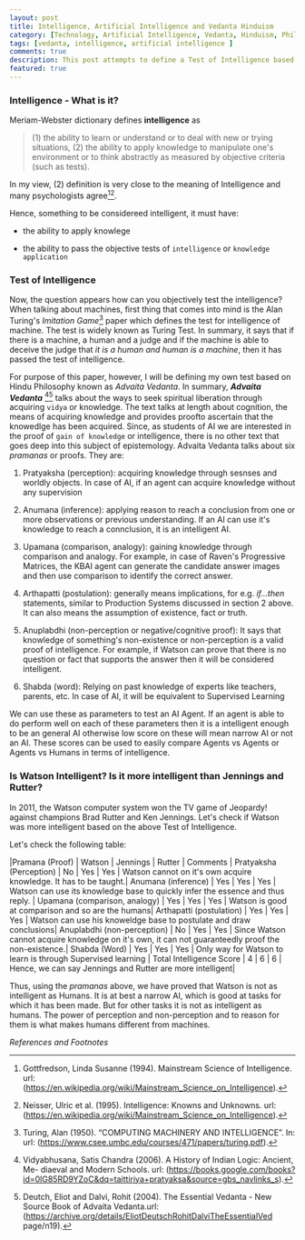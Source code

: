 ```yaml
---
layout: post
title: Intelligence, Artificial Intelligence and Vedanta Hinduism
category: [Technology, Artificial Intelligence, Vedanta, Hinduism, Philosophy]
tags: [vedanta, intelligence, artificial intelligence ]
comments: true
description: This post attempts to define a Test of Intelligence based on my understanding of Advaita Vedanta. Submitted as part of CS7637 Homework 
featured: true
---
```


### Intelligence - What is it?

Meriam-Webster dictionary defines **intelligence** as 

> (1) the ability
to learn or understand or to deal with new or trying situations, (2) the
ability to apply knowledge to manipulate one's environment or to think
abstractly as measured by objective criteria (such as tests).

In my view, (2) definition is very close to the meaning of Intelligence and
many psychologists agree[^1][^2].

Hence, something to be considereed intelligent, it must have:

-   the ability to apply knowlege

-   the ability to pass the objective tests of `intelligence` or
    `knowledge application`

### Test of Intelligence

Now, the question appears how can you objectively test the intelligence?
When talking about machines, first thing that comes into mind is the
Alan Turing's *Imitation Game*[^3] paper which defines the
test for intelligence of machine. The test is widely known as Turing
Test. In summary, it says that if there is a machine, a human and a
judge and if the machine is able to deceive the judge that *it is a
human and human is a machine*, then it has passed the test of
intelligence.

For purpose of this paper, however, I will be defining my own test based
on Hindu Philosophy known as *Advaita Vedanta*. In summary, ***Advaita
Vedanta*** [^4][^5] talks about the ways to seek
spiritual liberation through acquiring `vidya` or knowledge. The text
talks at length about cognition, the means of acquiring knowledge and
provides proofto ascertain that the knowedlge has been acquired. Since,
as students of AI we are interested in the proof of `gain of knowledge`
or intelligence, there is no other text that goes deep into this subject
of epistemology. Advaita Vedanta talks about six *pramanas* or proofs.
They are:

1.  Pratyaksha (perception): acquiring knowledge through sesnses and
    worldly objects. In case of AI, if an agent can acquire knowledge
    without any supervision

2.  Anumana (inference): applying reason to reach a conclusion from one
    or more observations or previous understanding. If an AI can use
    it's knowledge to reach a connclusion, it is an intelligent AI.

3.  Upamana (comparison, analogy): gaining knowledge through comparison
    and analogy. For example, in case of Raven's Progressive Matrices,
    the KBAI agent can generate the candidate answer images and then use
    comparison to identify the correct answer.

4.  Arthapatti (postulation): generally means implications, for e.g.
    *if\...then* statements, similar to Production Systems discussed in
    section 2 above. It can also means the assumption of existence, fact
    or truth.

5.  Anuplabdhi (non-perception or negative/cognitive proof): It says
    that knowledge of something's non-existence or non-perception is a
    valid proof of intelligence. For example, if Watson can prove that
    there is no question or fact that supports the answer then it will
    be considered intelligent.

6.  Shabda (word): Relying on past knowledge of experts like teachers,
    parents, etc. In case of AI, it will be equivalent to Supervised
    Learning

We can use these as parameters to test an AI Agent. If an agent is able
to do perform well on each of these parameters then it is a intelligent
enough to be an general AI otherwise low score on these will mean narrow
AI or not an AI. These scores can be used to easily compare Agents vs
Agents or Agents vs Humans in terms of intelligence.

### Is Watson Intelligent? Is it more intelligent than Jennings and Rutter?
In 2011, the Watson computer system won the TV game of Jeopardy! against champions Brad Rutter and Ken Jennings. Let's check if Watson was more intelligent based on the above Test of Intelligence.

Let's check the following table:

  |Pramana (Proof)  |                Watson |  Jennings |  Rutter |  Comments |
  Pratyaksha (Perception)   |      No     |  Yes     |   Yes   |   Watson cannot on it's own acquire knowledge. It has to be taught.|
  Anumana (inference)    |         Yes    |  Yes     |   Yes   |   Watson can use its knowledge base to quickly infer the essence and thus reply. |
  Upamana (comparison, analogy)  | Yes   |   Yes    |    Yes    |  Watson is good at comparison and so are the humans|
  Arthapatti (postulation)  |      Yes   |   Yes |       Yes |     Watson can use his knoweldge base to postulate and draw conclusions|
  Anuplabdhi (non-perception) |    No    |   Yes  |      Yes |     Since Watson cannot acquire knowledge on it's own, it can not guaranteedly proof the non-existence.|
  Shabda (Word)      |             Yes  |    Yes    |    Yes  |    Only way for Watson to learn is through Supervised learning |
  Total Intelligence Score    |    4   |     6   |       6   |     Hence, we can say Jennings and Rutter are more intelligent|

Thus, using the *pramanas* above, we have proved that Watson is not as
intelligent as Humans. It is at best a narrow AI, which is good at tasks
for which it has been made. But for other tasks it is not as intelligent
as humans. The power of perception and non-perception and to reason for
them is what makes humans different from machines.
 

*References and Footnotes*

[^1]: Gottfredson, Linda Susanne (1994). Mainstream Science of Intelligence. url: (https://en.wikipedia.org/wiki/Mainstream_Science_on_Intelligence).
[^2]: Neisser, Ulric et al. (1995). Intelligence: Knowns and Unknowns. url: (https://en.wikipedia.org/wiki/Mainstream_Science_on_Intelligence).
[^3]: Turing, Alan (1950). “COMPUTING MACHINERY AND INTELLIGENCE”. In: url: (https://www.csee.umbc.edu/courses/471/papers/turing.pdf).
[^4]: Vidyabhusana, Satis Chandra (2006). A History of Indian Logic: Ancient, Me- diaeval and Modern Schools. url: (https://books.google.com/books?id=0lG85RD9YZoC&dq=taittiriya+pratyaksa&source=gbs_navlinks_s).
[^5]: Deutch, Eliot and Dalvi, Rohit (2004). The Essential Vedanta - New Source Book of Advaita Vedanta.url: (https://archive.org/details/EliotDeutschRohitDalviTheEssentialVed page/n19).

